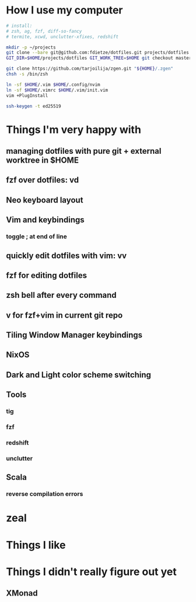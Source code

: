 # How I use my computer

```bash
# install:
# zsh, ag, fzf, diff-so-fancy
# termite, xcwd, unclutter-xfixes, redshift

mkdir -p ~/projects
git clone --bare git@github.com:fdietze/dotfiles.git projects/dotfiles
GIT_DIR=$HOME/projects/dotfiles GIT_WORK_TREE=$HOME git checkout master

git clone https://github.com/tarjoilija/zgen.git "${HOME}/.zgen"
chsh -s /bin/zsh

ln -sf $HOME/.vim $HOME/.config/nvim
ln -sf $HOME/.vimrc $HOME/.vim/init.vim
vim +PlugInstall

ssh-keygen -t ed25519
```

# Things I'm very happy with
## managing dotfiles with pure git + external worktree in $HOME
## fzf over dotfiles: vd
## Neo keyboard layout
## Vim and keybindings
### toggle ; at end of line
## quickly edit dotfiles with vim: vv
## fzf for editing dotfiles
## zsh bell after every command
## v for fzf+vim in current git repo
## Tiling Window Manager keybindings
## NixOS
## Dark and Light color scheme switching
## Tools
### tig
### fzf
### redshift
### unclutter
## Scala
### reverse compilation errors

# zeal

# Things I like


# Things I didn't really figure out yet
## XMonad
